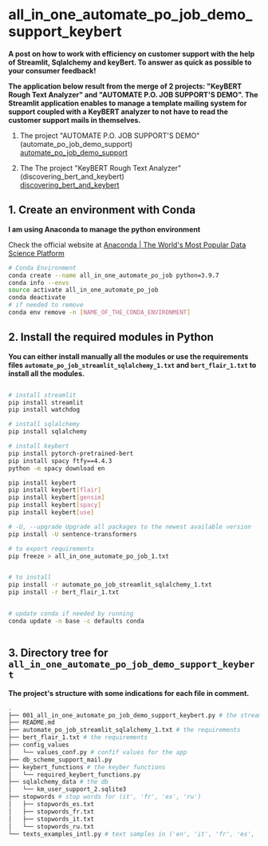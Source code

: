# all_in_one_automate_po_job_demo_support_keybert

**A post on how to work with efficiency on customer support with the help of Streamlit, Sqlalchemy and keyBert. To answer as quick as possible to your consumer feedback!**



**The application below result from the merge of 2 projects: "KeyBERT Rough Text Analyzer" and "AUTOMATE P.O. JOB SUPPORT'S DEMO". The Streamlit application enables to manage a template mailing system for support coupled with a KeyBERT analyzer to not have to read the customer support mails in themselves.**



1. The project "AUTOMATE P.O. JOB SUPPORT'S DEMO" (automate_po_job_demo_support)<br><a href="https://github.com/bflaven/BlogArticlesExamples/tree/master/automate_po_job_demo_support" target="_blank">automate_po_job_demo_support</a>

2. The The project "KeyBERT Rough Text Analyzer"
(discovering_bert_and_keybert)<br><a href="https://github.com/bflaven/BlogArticlesExamples/tree/master/discovering_bert_and_keybert" target="_blank">discovering_bert_and_keybert</a>




## 1. Create an environment with Conda
**I am using Anaconda to manage the python environment**

Check the official website at [Anaconda | The World&#039;s Most Popular Data Science Platform](https://www.anaconda.com/)



```bash
# Conda Environment
conda create --name all_in_one_automate_po_job python=3.9.7
conda info --envs
source activate all_in_one_automate_po_job
conda deactivate
# if needed to remove
conda env remove -n [NAME_OF_THE_CONDA_ENVIRONMENT]

```


## 2. Install the required modules in Python

**You can either install manually all the modules or use the requirements files `automate_po_job_streamlit_sqlalchemy_1.txt` and `bert_flair_1.txt` to install all the modules.**

```bash

# install streamlit
pip install streamlit
pip install watchdog

# install sqlalchemy
pip install sqlalchemy

# install keybert
pip install pytorch-pretrained-bert
pip install spacy ftfy==4.4.3
python -m spacy download en

pip install keybert
pip install keybert[flair]
pip install keybert[gensim]
pip install keybert[spacy]
pip install keybert[use]

# -U, --upgrade Upgrade all packages to the newest available version
pip install -U sentence-transformers

# to export requirements
pip freeze > all_in_one_automate_po_job_1.txt


# to install
pip install -r automate_po_job_streamlit_sqlalchemy_1.txt
pip install -r bert_flair_1.txt


# update conda if needed by running
conda update -n base -c defaults conda



```

## 3. Directory tree for `all_in_one_automate_po_job_demo_support_keybert`
**The project's structure with some indications for each file in comment.**

```bash
.
├── 001_all_in_one_automate_po_job_demo_support_keybert.py # the streamlit app
├── README.md
├── automate_po_job_streamlit_sqlalchemy_1.txt # the requirements
├── bert_flair_1.txt # the requirements
├── config_values
│   └── values_conf.py # confif values for the app
├── db_scheme_support_mail.py
├── keybert_functions # the keyber functions 
│   └── required_keybert_functions.py
├── sqlalchemy_data # the db 
│   └── km_user_support_2.sqlite3
├── stopwords # stop words for (it', 'fr', 'es', 'ru')
│   ├── stopwords_es.txt
│   ├── stopwords_fr.txt
│   ├── stopwords_it.txt
│   └── stopwords_ru.txt
└── texts_examples_intl.py # text samples in ('en', 'it', 'fr', 'es', 'ru')

```









